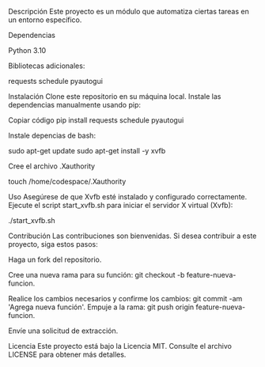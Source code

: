 Descripción
Este proyecto es un módulo que automatiza ciertas tareas en un entorno específico.

Dependencias

Python 3.10

Bibliotecas adicionales:

requests
schedule
pyautogui

Instalación
Clone este repositorio en su máquina local.
Instale las dependencias manualmente usando pip:

Copiar código
pip install requests schedule pyautogui

Instale depencias de bash:

sudo apt-get update
sudo apt-get install -y xvfb

Cree el archivo .Xauthority
 
 touch /home/codespace/.Xauthority


Uso
Asegúrese de que Xvfb esté instalado y configurado correctamente.
Ejecute el script start_xvfb.sh para iniciar el servidor X virtual (Xvfb):

./start_xvfb.sh


Contribución
Las contribuciones son bienvenidas. Si desea contribuir a este proyecto, siga estos pasos:

Haga un fork del repositorio.

Cree una nueva rama para su función: git checkout -b feature-nueva-funcion.

Realice los cambios necesarios y confirme los cambios: git commit -am 'Agrega nueva función'.
Empuje a la rama: git push origin feature-nueva-funcion.

Envíe una solicitud de extracción.

Licencia
Este proyecto está bajo la Licencia MIT. Consulte el archivo LICENSE para obtener más detalles.
